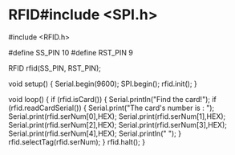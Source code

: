 # RFID#include <SPI.h>
#include <RFID.h>

#define SS_PIN 10
#define RST_PIN 9

RFID rfid(SS_PIN, RST_PIN);

void setup()
{
  Serial.begin(9600);
  SPI.begin();
  rfid.init();
}

void loop()
{
  if (rfid.isCard()) {
    Serial.println("Find the card!");
    if (rfid.readCardSerial()) {
      Serial.print("The card's number is  : ");
      Serial.print(rfid.serNum[0],HEX);
      Serial.print(rfid.serNum[1],HEX);
      Serial.print(rfid.serNum[2],HEX);
      Serial.print(rfid.serNum[3],HEX);
      Serial.print(rfid.serNum[4],HEX);
      Serial.println(" ");
    }
    rfid.selectTag(rfid.serNum);
  }
  rfid.halt();
}
